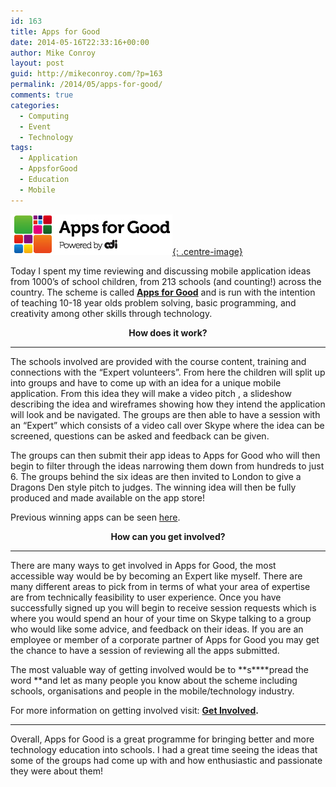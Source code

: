 ```yaml
---
id: 163
title: Apps for Good
date: 2014-05-16T22:33:16+00:00
author: Mike Conroy
layout: post
guid: http://mikeconroy.com/?p=163
permalink: /2014/05/apps-for-good/
comments: true
categories:
  - Computing
  - Event
  - Technology
tags:
  - Application
  - AppsforGood
  - Education
  - Mobile
---
```


[![Apps For Good Logo](/assets/images/AppsForGood/logo.jpg){: .centre-image}](https://www.appsforgood.org/)

Today I spent my time reviewing and discussing mobile application ideas from 1000&#8217;s of school children, from 213 schools (and counting!) across the country. The scheme is called **<a href="http://www.appsforgood.org/public/get-involved" target="_blank">Apps for Good</a>** and is run with the intention of teaching 10-18 year olds problem solving, basic programming, and creativity among other skills through technology.

<p style="text-align: center;">
  <strong>How does it work?</strong>
</p>

* * *

The schools involved are provided with the course content, training and connections with the &#8220;Expert volunteers&#8221;. From here the children will split up into groups and have to come up with an idea for a unique mobile application. From this idea they will make a video pitch , a slideshow describing the idea and wireframes showing how they intend the application will look and be navigated. The groups are then able to have a session with an &#8220;Expert&#8221; which consists of a video call over Skype where the idea can be screened, questions can be asked and feedback can be given.

The groups can then submit their app ideas to Apps for Good who will then begin to filter through the ideas narrowing them down from hundreds to just 6. The groups behind the six ideas are then invited to London to give a Dragons Den style pitch to judges. The winning idea will then be fully produced and made available on the app store!

Previous winning apps can be seen [here](http://www.appsforgood.org/public/student-apps).

<p style="text-align: center;">
  <strong>How can you get involved?</strong>
</p>

* * *

There are many ways to get involved in Apps for Good, the most accessible way would be by becoming an Expert like myself. There are many different areas to pick from in terms of what your area of expertise are from technically feasibility to user experience. Once you have successfully signed up you will begin to receive session requests which is where you would spend an hour of your time on Skype talking to a group who would like some advice, and feedback on their ideas. If you are an employee or member of a corporate partner of Apps for Good you may get the chance to have a session of reviewing all the apps submitted.

The most valuable way of getting involved would be to **s****pread the word **and let as many people you know about the scheme including schools, organisations and people in the mobile/technology industry.

For more information on getting involved visit: **<a href="http://www.appsforgood.org/public/get-involved" target="_blank">Get Involved</a>.**

* * *

Overall, Apps for Good is a great programme for bringing better and more technology education into schools. I had a great time seeing the ideas that some of the groups had come up with and how enthusiastic and passionate they were about them!

